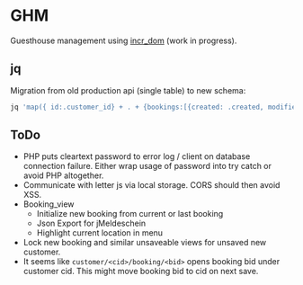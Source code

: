 # GHM

Guesthouse management using [incr_dom](gh:incr_dom) (work in progress).

[gh:incr_dom]: https://github.com/janestreet/incr_dom

## jq

Migration from old production api (single table) to new schema:
```bash
jq 'map({ id:.customer_id} + . + {bookings:[{created: .created, modified: .modified} + .data.bookings[]]} | del(.customer_id, .data.bookings))' < data/some.json > data/some.migrated.json
```

## ToDo

* PHP puts cleartext password to error log / client on database
  connection failure. Either wrap usage of password into try catch
  or avoid PHP altogether.
* Communicate with letter js via local storage. CORS should then avoid XSS.
* Booking_view
  - Initialize new booking from current or last booking
  - Json Export for jMeldeschein
  - Highlight current location in menu
* Lock new booking and similar unsaveable views for unsaved new customer.
* It seems like `customer/<cid>/booking/<bid>` opens booking bid under
  customer cid. This might move booking bid to cid on next save.
